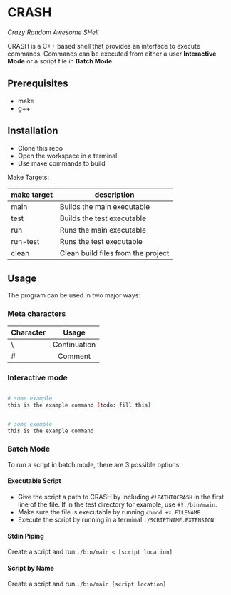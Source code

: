 # CRASH
*Crazy Random Awesome SHell*

CRASH is a C++ based shell that provides an interface to execute commands. Commands can be executed from either a user **Interactive Mode** or a script file in **Batch Mode**.

## Prerequisites
- make
- g++

## Installation

- Clone this repo
- Open the workspace in a terminal
- Use make commands to build

Make Targets:

| make target | description                        |
|-------------|------------------------------------|
| main        | Builds the main executable         |
| test        | Builds the test executable         |
| run         | Runs the main executable           |
| run-test    | Runs the test executable           |
| clean       | Clean build files from the project |

## Usage

The program can be used in two major ways:

### Meta characters
| Character  | Usage |
| ------ |:-------------:|
| \      | Continuation         |
| #      | Comment              |

### Interactive mode

```bash

# some example
this is the example command (todo: fill this)


# some example
this is the example command

```

### Batch Mode

To run a script in batch mode, there are 3 possible options.

#### Executable Script
- Give the script a path to CRASH by including `#!PATHTOCRASH` in the first line of the file. If in the test directory for example, use `#!./bin/main`.
- Make sure the file is executable by running `chmod +x FILENAME`
- Execute the script by running in a terminal `./SCRIPTNAME.EXTENSION`

#### Stdin Piping
Create a script and run `./bin/main < [script location]`

#### Script by Name
Create a script and run `./bin/main [script location]`
